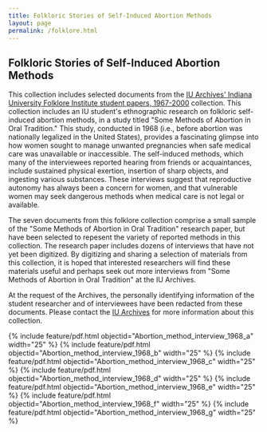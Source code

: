 ```yaml
---
title: Folkloric Stories of Self-Induced Abortion Methods
layout: page
permalink: /folklore.html
---
```

## Folkloric Stories of Self-Induced Abortion Methods

This collection includes selected documents from the [IU Archives' Indiana University Folklore Institute student papers, 1967-2000](https://purl.dlib.indiana.edu/iudl/findingaids/archives/InU-Ar-VAD7971) collection. This collection includes an IU student's ethnographic research on folkloric self-induced abortion methods, in a study titled "Some Methods of Abortion in Oral Tradition." This study, conducted in 1968 (i.e., before abortion was nationally legalized in the United States), provides a fascinating glimpse into how women sought to manage unwanted pregnancies when safe medical care was unavailable or inaccessible. The self-induced methods, which many of the interviewees reported hearing from friends or acquaintances, include sustained physical exertion, insertion of sharp objects, and ingesting various substances. These interviews suggest that reproductive autonomy has always been a concern for women, and that vulnerable women may seek dangerous methods when medical care is not legal or available.

The seven documents from this folklore collection comprise a small sample of the "Some Methods of Abortion in Oral Tradition" research paper, but have been selected to repesent the variety of reported methods in this collection. The research paper includes dozens of interviews that have not yet been digitized. By digitizing and sharing a selection of materials from this collection, it is hoped that interested researchers will find these materials useful and perhaps seek out more interviews from "Some Methods of Abortion in Oral Tradition" at the IU Archives.

At the request of the Archives, the personally identifying information of the student researcher and of interviewees have been redacted from these documents. Please contact the [IU Archives](https://libraries.indiana.edu/university-archives) for more information about this collection.

{% include feature/pdf.html objectid="Abortion_method_interview_1968_a" width="25" %}
{% include feature/pdf.html objectid="Abortion_method_interview_1968_b" width="25" %}
{% include feature/pdf.html objectid="Abortion_method_interview_1968_c" width="25" %}
{% include feature/pdf.html objectid="Abortion_method_interview_1968_d" width="25" %}
{% include feature/pdf.html objectid="Abortion_method_interview_1968_e" width="25" %}
{% include feature/pdf.html objectid="Abortion_method_interview_1968_f" width="25" %}
{% include feature/pdf.html objectid="Abortion_method_interview_1968_g" width="25" %}

